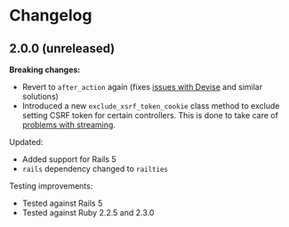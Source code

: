 # Changelog

## 2.0.0 (unreleased)

**Breaking changes:**
* Revert to `after_action` again (fixes [issues with Devise](https://github.com/jsanders/angular_rails_csrf/issues/17) and similar solutions)
* Introduced a new `exclude_xsrf_token_cookie` class method to exclude setting CSRF token for certain controllers. This is done to take care of [problems with streaming](https://github.com/jsanders/angular_rails_csrf/issues/7).

Updated:
* Added support for Rails 5
* `rails` dependency changed to `railties`

Testing improvements:
* Tested against Rails 5
* Tested against Ruby 2.2.5 and 2.3.0